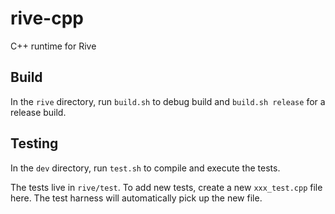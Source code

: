 # rive-cpp
C++ runtime for Rive

## Build
In the ```rive``` directory, run ```build.sh``` to debug build and ```build.sh release``` for a release build.

## Testing
In the ```dev``` directory, run ```test.sh``` to compile and execute the tests.

The tests live in ```rive/test```. To add new tests, create a new ```xxx_test.cpp``` file here. The test harness will automatically pick up the new file.